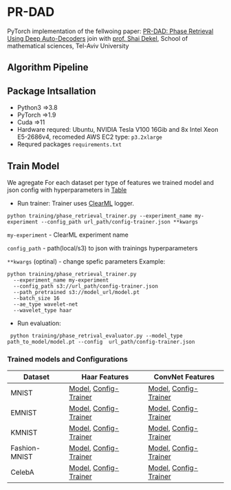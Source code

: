 # PR-DAD
PyTorch implementation of the fellwoing paper: [PR-DAD: Phase Retrieval Using Deep Auto-Decoders](https://arxiv.org/abs/2204.09051) join with [prof. Shai Dekel](https://www.shaidekel.com/), School of mathematical sciences, Tel-Aviv University
<!-- ## Overview -->

## Algorithm Pipeline
## Package Intsallation
 - Python3 =>3.8
 - PyTorch =>1.9
 - Cuda =>11
 - Hardware requred: Ubuntu, NVIDIA Tesla V100 16Gib and 8x Intel Xeon E5-2686v4, recomeded AWS EC2 type: `p3.2xlarge`
 - Requred packages `requirements.txt`
## Train Model
We agregate For each dataset per type of features we trained model and json config with hyperparameters in [Table](https://github.com/gugas81/pr-dad/edit/master/README.md#trained-models)
 - Run trainer:
 Trainer uses [ClearML](https://app.clear.ml/) logger.
  ```
 python training/phase_retrieval_trainer.py --experiment_name my-experiment --config_path url_path/config-trainer.json **kwargs
 ```
 `my-experiment` - ClearML experiment name
 
 `config_path` - path(local/s3) to json with trainings hyperparameters
 
 `**kwargs` (optinal) - change spefic parameters
 Example:
 ```
 python training/phase_retrieval_trainer.py 
   --experiment_name my-experiment 
   --config_path s3://url_path/config-trainer.json 
   --path_pretrained s3://model_url/model.pt
   --batch_size 16
   --ae_type wavelet-net 
   --wavelet_type haar
 ```
 - Run evaluation: 
```
 python training/phase_retrival_evaluator.py --model_type path_to_model/model.pt --config  url_path/config-trainer.json 
 ```
### Trained models and Configurations
| Dataset | Haar Features  | ConvNet Features  | 
| --- | --- | --- |
| MNIST | [Model](https://pr-dad.s3.amazonaws.com/mnist/2022_02_01_19_22_47-ae-features-prediction-mnist-rfft-pad-wavelet-ae-haar-deep3-no-ref-net-dwt-coeff-loss-special.pt), [Config-Trainer](https://pr-dad.s3.amazonaws.com/mnist/2022_02_01_19_22_47-ae-features-prediction-mnist-rfft-pad-wavelet-ae-haar-deep3-no-ref-net-dwt-coeff-loss-special.json) | [Model](https://pr-dad.s3.amazonaws.com/mnist/2022_04_09_20_01_43-ae-features-prediction-mnist-pad050-features64-int-f-128-spetial-pred-epoch100.pt), [Config-Trainer](https://pr-dad.s3.amazonaws.com/mnist/2022_04_09_20_01_43-ae-features-prediction-mnist-pad050-features64-int-f-128-spetial-pred-epoch100.json)|
| EMNIST | [Model](https://pr-dad.s3.amazonaws.com/emnist/2022_02_27_20_26_49-ae-features-prediction-emnist-rfft-pad05-no-gan-no-refnet-prelu-spec-norm0125-spetial-wavelet-haar.pt), [Config-Trainer](https://pr-dad.s3.amazonaws.com/emnist/2022_02_27_20_26_49-ae-features-prediction-emnist-rfft-pad05-no-gan-no-refnet-prelu-spec-norm0125-spetial-wavelet-haar.json) | [Model](https://pr-dad.s3.amazonaws.com/emnist/2022_01_02_13_54_52-ae-features-prediction-emnist-rfft-pad05-no-gan-prelu-dct-out-spec-norm025-ae-train.pt), [Config-Trainer](https://pr-dad.s3.amazonaws.com/emnist/2022_01_02_13_54_52-ae-features-prediction-emnist-rfft-pad05-no-gan-prelu-dct-out-spec-norm025-ae-train.json)|
| KMNIST | [Model](https://pr-dad.s3.amazonaws.com/kmnist/022_02_14_10_25_22-ae-features-prediction-kmnist-rfft-pad05-no-gan-predict-conv-block-lmabda-recon-magl160-activ-fc-prelu-spetial.pt), [Config-Trainer](https://pr-dad.s3.amazonaws.com/kmnist/2022_02_14_10_25_22-ae-features-prediction-kmnist-rfft-pad05-no-gan-predict-conv-block-lmabda-recon-magl160-activ-fc-prelu-spetial.json) | [Model](https://pr-dad.s3.amazonaws.com/kmnist/022_02_14_10_25_22-ae-features-prediction-kmnist-rfft-pad05-no-gan-predict-conv-block-lmabda-recon-magl160-activ-fc-prelu-spetial.pt), [Config-Trainer](https://pr-dad.s3.amazonaws.com/kmnist/2022_02_14_10_25_22-ae-features-prediction-kmnist-rfft-pad05-no-gan-predict-conv-block-lmabda-recon-magl160-activ-fc-prelu-spetial.json)|
| Fashion-MNIST | [Model](https://pr-dad.s3.amazonaws.com/fashion-mnist/2022_01_30_22_49_05-ae-features-prediction-fashion-mnist-rfft-fc-relu-augprob025-pad025-wavelet-ae-haar-deep5-no-gan-special-lmbdaf-40.pt), [Config-Trainer](https://pr-dad.s3.amazonaws.com/fashion-mnist/2022_01_30_22_49_05-ae-features-prediction-fashion-mnist-rfft-fc-relu-augprob025-pad025-wavelet-ae-haar-deep5-no-gan-special-lmbdaf-40.json) | [Model](https://pr-dad.s3.amazonaws.com/fashion-mnist/022_01_11_11_13_13-ae-features-prediction-fashion-mnist-rfft-fc-prelu-dct-scale025-augprob025-pad025-decoder-finetune-no-gan-with-ref-unet-lr5e-06.pt), [Config-Trainer](https://pr-dad.s3.amazonaws.com/fashion-mnist/2022_01_11_11_13_13-ae-features-prediction-fashion-mnist-rfft-fc-prelu-dct-scale025-augprob025-pad025-decoder-finetune-no-gan-with-ref-unet-lr5e-06.json)|
| CelebA | [Model](https://pr-dad.s3.amazonaws.com/celeba64/2022_02_05_17_05_24-ae-features-prediction-celeba-celeb64-cop-rfft-f-predict-ae256-fc_multi-coeff2-nogan-batch-tr64-use_aug_tr_with_small_gamma_correct_prob050-inter-activ-relu-wavelet-ae-haar-deep5-specail.pt), [Config-Trainer](https://pr-dad.s3.amazonaws.com/celeba64/2022_02_05_17_05_24-ae-features-prediction-celeba-celeb64-cop-rfft-f-predict-ae256-fc_multi-coeff2-nogan-batch-tr64-use_aug_tr_with_small_gamma_correct_prob050-inter-activ-relu-wavelet-ae-haar-deep5-specail.json) | [Model](https://pr-dad.s3.amazonaws.com/celeba64/2022_02_08_22_38_38-ae-features-prediction-celeba-celeb64crop-rfft-f-predict-ae256-fc_multi-coeff2-nogan-batch-tr64-use_aug_tr_with_small_gamma_correct_prob050-inter-activ-relu-special-decoder-finetune.pt), [Config-Trainer](https://pr-dad.s3.amazonaws.com/celeba64/2022_02_08_22_38_38-ae-features-prediction-celeba-celeb64crop-rfft-f-predict-ae256-fc_multi-coeff2-nogan-batch-tr64-use_aug_tr_with_small_gamma_correct_prob050-inter-activ-relu-special-decoder-finetune.json)|
